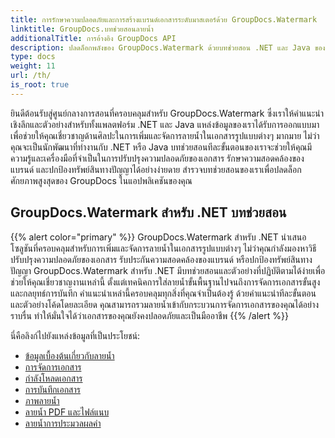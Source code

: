 ```yaml
---
title: การรักษาความปลอดภัยและการสร้างแบรนด์เอกสารระดับมาสเตอร์ด้วย GroupDocs.Watermark
linktitle: GroupDocs.บทช่วยสอนลายน้ำ
additionalTitle: การอ้างอิง GroupDocs API
description: ปลดล็อกพลังของ GroupDocs.Watermark ด้วยบทช่วยสอน .NET และ Java ของเรา เทคนิคการใส่ลายน้ำระดับเชี่ยวชาญเพื่อความปลอดภัยของเอกสารและการสร้างแบรนด์
type: docs
weight: 11
url: /th/
is_root: true
---
```


ยินดีต้อนรับสู่ศูนย์กลางการสอนที่ครอบคลุมสำหรับ GroupDocs.Watermark ซึ่งเราให้คำแนะนำเชิงลึกและตัวอย่างสำหรับทั้งแพลตฟอร์ม .NET และ Java แหล่งข้อมูลของเราได้รับการออกแบบมาเพื่อช่วยให้คุณเชี่ยวชาญด้านศิลปะในการเพิ่มและจัดการลายน้ำในเอกสารรูปแบบต่างๆ มากมาย ไม่ว่าคุณจะเป็นนักพัฒนาที่ทำงานกับ .NET หรือ Java บทช่วยสอนทีละขั้นตอนของเราจะช่วยให้คุณมีความรู้และเครื่องมือที่จำเป็นในการปรับปรุงความปลอดภัยของเอกสาร รักษาความสอดคล้องของแบรนด์ และปกป้องทรัพย์สินทางปัญญาได้อย่างง่ายดาย สำรวจบทช่วยสอนของเราเพื่อปลดล็อกศักยภาพสูงสุดของ GroupDocs ในแอปพลิเคชันของคุณ


## GroupDocs.Watermark สำหรับ .NET บทช่วยสอน
{{% alert color="primary" %}}
GroupDocs.Watermark สำหรับ .NET นำเสนอโซลูชันที่ครอบคลุมสำหรับการเพิ่มและจัดการลายน้ำในเอกสารรูปแบบต่างๆ ไม่ว่าคุณกำลังมองหาวิธีปรับปรุงความปลอดภัยของเอกสาร รับประกันความสอดคล้องของแบรนด์ หรือปกป้องทรัพย์สินทางปัญญา GroupDocs.Watermark สำหรับ .NET มีบทช่วยสอนและตัวอย่างที่ปฏิบัติตามได้ง่ายเพื่อช่วยให้คุณเชี่ยวชาญงานเหล่านี้ ตั้งแต่เทคนิคการใส่ลายน้ำขั้นพื้นฐานไปจนถึงการจัดการเอกสารขั้นสูงและกลยุทธ์การบันทึก คำแนะนำเหล่านี้ครอบคลุมทุกสิ่งที่คุณจำเป็นต้องรู้ ด้วยคำแนะนำทีละขั้นตอนและตัวอย่างโค้ดโดยละเอียด คุณสามารถรวมลายน้ำเข้ากับกระบวนการจัดการเอกสารของคุณได้อย่างราบรื่น ทำให้มั่นใจได้ว่าเอกสารของคุณยังคงปลอดภัยและเป็นมืออาชีพ
{{% /alert %}}

นี่คือลิงก์ไปยังแหล่งข้อมูลที่เป็นประโยชน์:
 
- [ข้อมูลเบื้องต้นเกี่ยวกับลายน้ำ](./net/watermarking-basics/)
- [การจัดการเอกสาร](./net/document-manipulation/)
- [กำลังโหลดเอกสาร](./net/document-loadings/)
- [การบันทึกเอกสาร](./net/document-savings/)
- [ภาพลายน้ำ](./net/image-watermarkings/)
- [ลายน้ำ PDF และไฟล์แนบ](./net/pdf-watermarking-attachments/)
- [ลายน้ำการประมวลผลคำ](./net/word-processing-watermarkings/)
